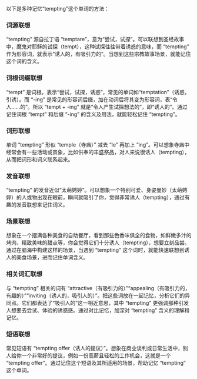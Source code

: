 以下是多种记忆“tempting”这个单词的方法：

### 词源联想
“tempting” 源自拉丁语 “temptare”，意为“尝试，试探”。可以联想到圣经故事中，魔鬼对耶稣的试探（tempt），这种试探往往带着诱惑的意味，而 “tempting” 作为形容词，就表示“诱人的，有吸引力的”。当想到这些宗教故事场景，就能记住这个词的含义。

### 词根词缀联想
“tempt” 是词根，表示“尝试，试探，诱惑”，常见的单词如“temptation”（诱惑，引诱）。而 “-ing” 是常见的形容词后缀，加在动词后将其变为形容词，表“令人……的”。所以 “tempt + -ing” 就是“令人产生试探想法的”，即“诱人的”。通过记住词根 “tempt” 和后缀 “-ing” 的含义及用法，就能轻松记住 “tempting”。

### 词形联想
单词 “tempting” 形似 “temple（寺庙）” 减去 “le” 再加上 “ing”。可以想象寺庙中经常会有一些活动或景象，比如供奉的丰盛祭品，对人来说很诱人（tempting），从而把词形和词义联系起来。

### 发音联想
“tempting” 的发音近似“太萌娉婷”。可以想象一个特别可爱、身姿曼妙（太萌娉婷）的人或物出现在眼前，瞬间就吸引了你，觉得非常诱人（tempting），通过有趣的发音联想来记住词义。

### 场景联想
想象在一个摆满各种美食的自助餐厅，看到那些色香味俱全的食物，如鲜嫩多汁的烤肉、精致美味的甜点等，你会觉得它们十分诱人（tempting），想要立刻品尝。通过在脑海中构建这样的场景，当遇到 “tempting” 这个词时，就能快速联想到诱人的美食场景，进而记住单词含义。

### 相关词汇联想
与 “tempting” 相关的词有 “attractive（有吸引力的）”“appealing（有吸引力的，有趣的）”“inviting（诱人的，吸引人的）”。把这些词放在一起记忆，分析它们的异同点。它们都表达了“吸引人的”这一相近意思，其中 “tempting” 更强调那种引发人想要去尝试、体验的诱惑感。通过对比记忆，加深对 “tempting” 含义的理解和记忆。

### 短语联想
常见短语有 “tempting offer（诱人的提议）”。想象在商业谈判或日常生活中，别人给你一个非常好的提议，例如一份高薪且轻松的工作机会，这就是一个 “tempting offer”。通过记住这个短语及其所适用的场景，帮助记忆 “tempting” 这个单词。 